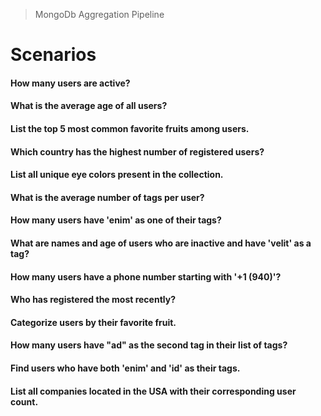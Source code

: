 > MongoDb Aggregation Pipeline

# Scenarios
#### How many users are active?
#### What is the average age of all users?
#### List the top 5 most common favorite fruits among users.
#### Which country has the highest number of registered users?
#### List all unique eye colors present in the collection.
#### What is the average number of tags per user?
#### How many users have 'enim' as one of their tags?
#### What are names and age of users who are inactive and have 'velit' as a tag?
#### How many users have a phone number starting with '+1 (940)'?
#### Who has registered the most recently?
#### Categorize users by their favorite fruit.
#### How many users have "ad" as the second tag in their list of tags?
#### Find users who have both 'enim' and 'id' as their tags.
#### List all companies located in the USA with their corresponding user count.